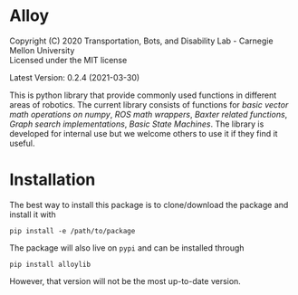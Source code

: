 # Alloy
Copyright (C) 2020 Transportation, Bots, and Disability Lab - Carnegie Mellon University  
Licensed under the MIT license

Latest Version: 0.2.4 (2021-03-30)

This is python library that provide commonly used functions in different areas of robotics. The current library consists of functions for *basic vector math operations on numpy*, *ROS math wrappers*, *Baxter related functions*, *Graph search implementations*, *Basic State Machines*. The library is developed for internal use but we welcome others to use it if they find it useful.


# Installation
The best way to install this package is to clone/download the package and install it with
```
pip install -e /path/to/package
```

The package will also live on `pypi` and can be installed through
```
pip install alloylib
```
However, that version will not be the most up-to-date version.
